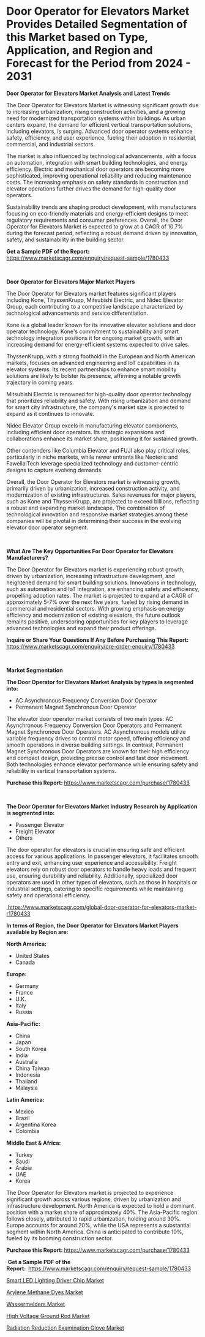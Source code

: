 <p><h1>Door Operator for Elevators Market Provides Detailed Segmentation of this Market based on Type, Application, and Region and Forecast for the Period from 2024 - 2031</h1></p><p><strong>Door Operator for Elevators Market Analysis and Latest Trends</strong></p>
<p><p>The Door Operator for Elevators Market is witnessing significant growth due to increasing urbanization, rising construction activities, and a growing need for modernized transportation systems within buildings. As urban centers expand, the demand for efficient vertical transportation solutions, including elevators, is surging. Advanced door operator systems enhance safety, efficiency, and user experience, fueling their adoption in residential, commercial, and industrial sectors.</p><p>The market is also influenced by technological advancements, with a focus on automation, integration with smart building technologies, and energy efficiency. Electric and mechanical door operators are becoming more sophisticated, improving operational reliability and reducing maintenance costs. The increasing emphasis on safety standards in construction and elevator operations further drives the demand for high-quality door operators.</p><p>Sustainability trends are shaping product development, with manufacturers focusing on eco-friendly materials and energy-efficient designs to meet regulatory requirements and consumer preferences. Overall, the Door Operator for Elevators Market is expected to grow at a CAGR of 10.7% during the forecast period, reflecting a robust demand driven by innovation, safety, and sustainability in the building sector.</p></p>
<p><strong>Get a Sample PDF of the Report:&nbsp;</strong> <a href="https://www.marketscagr.com/enquiry/request-sample/1780433?utm_campaign=1177&utm_medium=2&utm_source=Github&utm_content=ia&utm_term=13102024&utm_id=door-operator-for-elevators">https://www.marketscagr.com/enquiry/request-sample/1780433</a></p>
<p>&nbsp;</p>
<p><strong>Door Operator for Elevators Major Market Players</strong></p>
<p><p>The Door Operator for Elevators market features significant players including Kone, ThyssenKrupp, Mitsubishi Electric, and Nidec Elevator Group, each contributing to a competitive landscape characterized by technological advancements and service differentiation.</p><p>Kone is a global leader known for its innovative elevator solutions and door operator technology. Kone's commitment to sustainability and smart technology integration positions it for ongoing market growth, with an increasing demand for energy-efficient systems expected to drive sales.</p><p>ThyssenKrupp, with a strong foothold in the European and North American markets, focuses on advanced engineering and IoT capabilities in its elevator systems. Its recent partnerships to enhance smart mobility solutions are likely to bolster its presence, affirming a notable growth trajectory in coming years.</p><p>Mitsubishi Electric is renowned for high-quality door operator technology that prioritizes reliability and safety. With rising urbanization and demand for smart city infrastructure, the company's market size is projected to expand as it continues to innovate.</p><p>Nidec Elevator Group excels in manufacturing elevator components, including efficient door operators. Its strategic expansions and collaborations enhance its market share, positioning it for sustained growth.</p><p>Other contenders like Columbia Elevator and FUJI also play critical roles, particularly in niche markets, while newer entrants like Neoteric and FaweilaiTech leverage specialized technology and customer-centric designs to capture evolving demands.</p><p>Overall, the Door Operator for Elevators market is witnessing growth, primarily driven by urbanization, increased construction activity, and modernization of existing infrastructures. Sales revenues for major players, such as Kone and ThyssenKrupp, are projected to exceed billions, reflecting a robust and expanding market landscape. The combination of technological innovation and responsive market strategies among these companies will be pivotal in determining their success in the evolving elevator door operator segment.</p></p>
<p>&nbsp;</p>
<p><strong>What Are The Key Opportunities For Door Operator for Elevators Manufacturers?</strong></p>
<p><p>The Door Operator for Elevators market is experiencing robust growth, driven by urbanization, increasing infrastructure development, and heightened demand for smart building solutions. Innovations in technology, such as automation and IoT integration, are enhancing safety and efficiency, propelling adoption rates. The market is projected to expand at a CAGR of approximately 5-7% over the next five years, fueled by rising demand in commercial and residential sectors. With growing emphasis on energy efficiency and modernization of existing elevators, the future outlook remains positive, underscoring opportunities for key players to leverage advanced technologies and expand their product offerings.</p></p>
<p><strong>Inquire or Share Your Questions If Any Before Purchasing This Report:</strong> <a href="https://www.marketscagr.com/enquiry/pre-order-enquiry/1780433?utm_campaign=1177&utm_medium=2&utm_source=Github&utm_content=ia&utm_term=13102024&utm_id=door-operator-for-elevators">https://www.marketscagr.com/enquiry/pre-order-enquiry/1780433</a></p>
<p>&nbsp;</p>
<p><strong>Market Segmentation</strong></p>
<p><strong>The Door Operator for Elevators Market Analysis by types is segmented into:</strong></p>
<p><ul><li>AC Asynchronous Frequency Conversion Door Operator</li><li>Permanent Magnet Synchronous Door Operator</li></ul></p>
<p><p>The elevator door operator market consists of two main types: AC Asynchronous Frequency Conversion Door Operators and Permanent Magnet Synchronous Door Operators. AC Asynchronous models utilize variable frequency drives to control motor speed, offering efficiency and smooth operations in diverse building settings. In contrast, Permanent Magnet Synchronous Door Operators are known for their high efficiency and compact design, providing precise control and fast door movement. Both technologies enhance elevator performance while ensuring safety and reliability in vertical transportation systems.</p></p>
<p><strong>Purchase this Report:&nbsp;</strong><a href="https://www.marketscagr.com/purchase/1780433?utm_campaign=1177&utm_medium=2&utm_source=Github&utm_content=ia&utm_term=13102024&utm_id=door-operator-for-elevators">https://www.marketscagr.com/purchase/1780433</a></p>
<p>&nbsp;</p>
<p><strong>The Door Operator for Elevators Market Industry Research by Application is segmented into:</strong></p>
<p><ul><li>Passenger Elevator</li><li>Freight Elevator</li><li>Others</li></ul></p>
<p><p>The door operator for elevators is crucial in ensuring safe and efficient access for various applications. In passenger elevators, it facilitates smooth entry and exit, enhancing user experience and accessibility. Freight elevators rely on robust door operators to handle heavy loads and frequent use, ensuring durability and reliability. Additionally, specialized door operators are used in other types of elevators, such as those in hospitals or industrial settings, catering to specific requirements while maintaining safety and operational efficiency.</p></p>
<p><a href="https://www.marketscagr.com/global-door-operator-for-elevators-market-r1780433?utm_campaign=1177&utm_medium=2&utm_source=Github&utm_content=ia&utm_term=13102024&utm_id=door-operator-for-elevators">&nbsp;https://www.marketscagr.com/global-door-operator-for-elevators-market-r1780433</a></p>
<p><strong>In terms of Region, the Door Operator for Elevators Market Players available by Region are:</strong></p>
<p>
    <p> <strong> North America: </strong>
        <ul>
            <li>United States</li>
            <li>Canada</li>
        </ul>
        </p> 
    <p> <strong> Europe: </strong>
        <ul>
            <li>Germany</li>
            <li>France</li>
            <li>U.K.</li>
            <li>Italy</li>
            <li>Russia</li>
        </ul>
        </p> 
    <p> <strong> Asia-Pacific: </strong>
        <ul>
            <li>China</li>
            <li>Japan</li>
            <li>South Korea</li>
            <li>India</li>
            <li>Australia</li>
            <li>China Taiwan</li>
            <li>Indonesia</li>
            <li>Thailand</li>
            <li>Malaysia</li>
        </ul>
        </p> 
    <p> <strong> Latin America: </strong>
        <ul>
            <li>Mexico</li>
            <li>Brazil</li>
            <li>Argentina Korea</li>
            <li>Colombia</li>
        </ul>
        </p> 
    <p> <strong> Middle East & Africa: </strong>
        <ul>
            <li>Turkey</li>
            <li>Saudi</li>
            <li>Arabia</li>
            <li>UAE</li>
            <li>Korea</li>
        </ul>
    </p>
    </p>
<p><p>The Door Operator for Elevators market is projected to experience significant growth across various regions, driven by urbanization and infrastructure development. North America is expected to hold a dominant position with a market share of approximately 40%. The Asia-Pacific region follows closely, attributed to rapid urbanization, holding around 30%. Europe accounts for around 20%, while the USA represents a substantial segment within North America. China is anticipated to contribute 10%, fueled by its booming construction sector.</p></p>
<p><strong>Purchase this Report: </strong><a href="https://www.marketscagr.com/purchase/1780433?utm_campaign=1177&utm_medium=2&utm_source=Github&utm_content=ia&utm_term=13102024&utm_id=door-operator-for-elevators">https://www.marketscagr.com/purchase/1780433</a></p>
<p>&nbsp;<strong>Get a Sample PDF of the Report:&nbsp;&nbsp;</strong><a href="https://www.marketscagr.com/enquiry/request-sample/1780433?utm_campaign=1177&utm_medium=2&utm_source=Github&utm_content=ia&utm_term=13102024&utm_id=door-operator-for-elevators">https://www.marketscagr.com/enquiry/request-sample/1780433</a></p>
<p><strong></strong></p>
<p><p><a href="https://www.linkedin.com/pulse/deep-dive-smart-led-lighting-driver-chip-market-itstrends-pl9of?utm_campaign=1177&utm_medium=2&utm_source=Github&utm_content=ia&utm_term=13102024&utm_id=door-operator-for-elevators">Smart LED Lighting Driver Chip Market</a></p><p><a href="https://www.linkedin.com/pulse/global-arylene-methane-dyes-industry-types-applications-n1anf?utm_campaign=1177&utm_medium=2&utm_source=Github&utm_content=ia&utm_term=13102024&utm_id=door-operator-for-elevators">Arylene Methane Dyes Market</a></p><p><a href="https://github.com/doyeme32g/Market-Research-Report-List-1/blob/main/wassermelders-market.md?utm_campaign=1177&utm_medium=2&utm_source=Github&utm_content=ia&utm_term=13102024&utm_id=door-operator-for-elevators">Wassermelders Market</a></p><p><a href="https://www.linkedin.com/pulse/strategic-forecast-high-voltage-ground-rod-market-growth-gp7bf?utm_campaign=1177&utm_medium=2&utm_source=Github&utm_content=ia&utm_term=13102024&utm_id=door-operator-for-elevators">High Voltage Ground Rod Market</a></p><p><a href="https://github.com/maybellecr6/Market-Research-Report-List-1/blob/main/radiation-reduction-examination-glove-market.md?utm_campaign=1177&utm_medium=2&utm_source=Github&utm_content=ia&utm_term=13102024&utm_id=door-operator-for-elevators">Radiation Reduction Examination Glove Market</a></p></p>